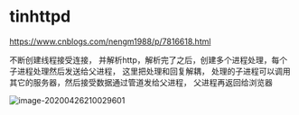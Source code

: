 # tinhttpd 

https://www.cnblogs.com/nengm1988/p/7816618.html

不断创建线程接受连接， 并解析http，解析完了之后，创建多个进程处理，每个子进程处理然后发送给父进程， 这里把处理和回复解耦， 处理的子进程可以调用其它的服务器，然后接受数据通过管道发给父进程， 父进程再返回给浏览器

![image-20200426210029601](C:%5CUsers%5CFirefly%5CAppData%5CRoaming%5CTypora%5Ctypora-user-images%5Cimage-20200426210029601.png)



